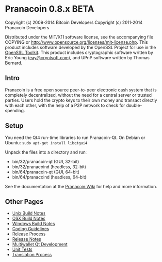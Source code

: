 Pranacoin 0.8.x BETA
====================

Copyright (c) 2009-2014 Bitcoin Developers
Copyright (c) 2011-2014 Pranacoin Developers

Distributed under the MIT/X11 software license, see the accompanying
file COPYING or http://www.opensource.org/licenses/mit-license.php.
This product includes software developed by the OpenSSL Project for use in the [OpenSSL Toolkit](http://www.openssl.org/). This product includes
cryptographic software written by Eric Young ([eay@cryptsoft.com](mailto:eay@cryptsoft.com)), and UPnP software written by Thomas Bernard.


Intro
---------------------
Pranacoin is a free open source peer-to-peer electronic cash system that is
completely decentralized, without the need for a central server or trusted
parties.  Users hold the crypto keys to their own money and transact directly
with each other, with the help of a P2P network to check for double-spending.


Setup
---------------------
You need the Qt4 run-time libraries to run Pranacoin-Qt. On Debian or Ubuntu:
	`sudo apt-get install libqtgui4`

Unpack the files into a directory and run:

- bin/32/pranacoin-qt (GUI, 32-bit)
- bin/32/pranacoind (headless, 32-bit)
- bin/64/pranacoin-qt (GUI, 64-bit)
- bin/64/pranacoind (headless, 64-bit)

See the documentation at the [Pranacoin Wiki](http://pranacoin.info)
for help and more information.


Other Pages
---------------------
- [Unix Build Notes](build-unix.md)
- [OSX Build Notes](build-osx.md)
- [Windows Build Notes](build-msw.md)
- [Coding Guidelines](coding.md)
- [Release Process](release-process.md)
- [Release Notes](release-notes.md)
- [Multiwallet Qt Development](multiwallet-qt.md)
- [Unit Tests](unit-tests.md)
- [Translation Process](translation_process.md)
